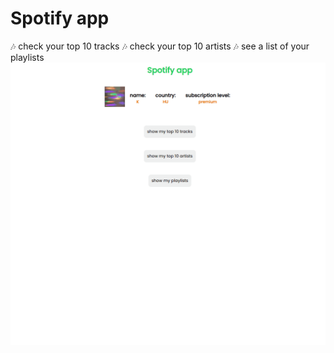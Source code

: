 # Spotify app
:notes: check your top 10 tracks
:notes: check your top 10 artists
:notes: see a list of your playlists
![](spotifyy2.gif)